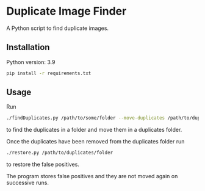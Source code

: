 # Duplicate Image Finder

A Python script to find duplicate images.

## Installation

Python version: 3.9

```sh
pip install -r requirements.txt
```

## Usage

Run
```sh
./findDuplicates.py /path/to/some/folder --move-duplicates /path/to/duplicates/folder --persist
```
to find the duplicates in a folder and move them in a duplicates folder.

Once the duplicates have been removed from the duplicates folder run
```sh
./restore.py /path/to/duplicates/folder
```
to restore the false positives.

The program stores false positives and they are not moved again on successive runs.
